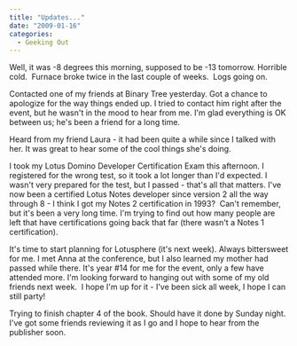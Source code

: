 ```yaml
---
title: "Updates..."
date: "2009-01-16"
categories: 
  - Geeking Out
---
```


Well, it was -8 degrees this morning, supposed to be -13 tomorrow. Horrible cold.  Furnace broke twice in the last couple of weeks.  Logs going on.

Contacted one of my friends at Binary Tree yesterday. Got a chance to apologize for the way things ended up. I tried to contact him right after the event, but he wasn't in the mood to hear from me. I'm glad everything is OK between us; he's been a friend for a long time.

Heard from my friend Laura - it had been quite a while since I talked with her. It was great to hear some of the cool things she's doing.

I took my Lotus Domino Developer Certification Exam this afternoon. I registered for the wrong test, so it took a lot longer than I'd expected. I wasn't very prepared for the test, but I passed - that's all that matters. I've now been a certified Lotus Notes developer since version 2 all the way through 8 - I think I got my Notes 2 certification in 1993?  Can't remember, but it's been a very long time. I'm trying to find out how many people are left that have certifications going back that far (there wasn't a Notes 1 certification).

It's time to start planning for Lotusphere (it's next week). Always bittersweet for me. I met Anna at the conference, but I also learned my mother had passed while there. It's year #14 for me for the event, only a few have attended more. I'm looking forward to hanging out with some of my old friends next week.  I hope I'm up for it - I've been sick all week, I hope I can still party!

Trying to finish chapter 4 of the book. Should have it done by Sunday night. I've got some friends reviewing it as I go and I hope to hear from the publisher soon.
